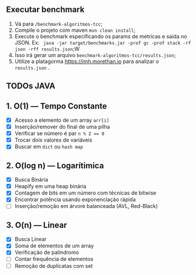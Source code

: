## Executar benchmark

1. Vá para `/benchmark-algoritmos-tcc`;
2. Compile o projeto com maven `mvn clean install`;
3. Execute o benchmark especificando os params de metricas e saida no JSON. Ex:
` java -jar target/benchmarks.jar -prof gc -prof stack -rf json -rff results.json`;W
4. Isso irá gerar um arquivo `benchmark-algoritmos-tcc/results.json`;
5. Utilize a platagorma https://jmh.morethan.io para analizar o `results.json` .


## TODOs JAVA

## 1. O(1) — Tempo Constante

- [X] Acesso a elemento de um array `arr[i]`
- [X] Inserção/remover do final de uma pilha
- [X] Verificar se número é par `n % 2 == 0` 
- [X] Trocar dois valores de variáveis
- [X] Buscar em `dict` ou `hash map`

## 2. O(log n) — Logarítimica

- [X] Busca Binária	
- [x] Heapify em uma heap binária
- [X] Contagem de bits em um número com técnicas de bitwise
- [X] Encontrar potência usando exponenciação rápida
- [ ] Inserção/remoção em árvore balanceada (AVL, Red-Black)	

## 3. O(n) — Linear

- [X] Busca Linear
- [x] Soma de elementos de um array
- [X] Verificação de palíndromo
- [ ] Contar frequência de elementos
- [ ] Remoção de duplicatas com set